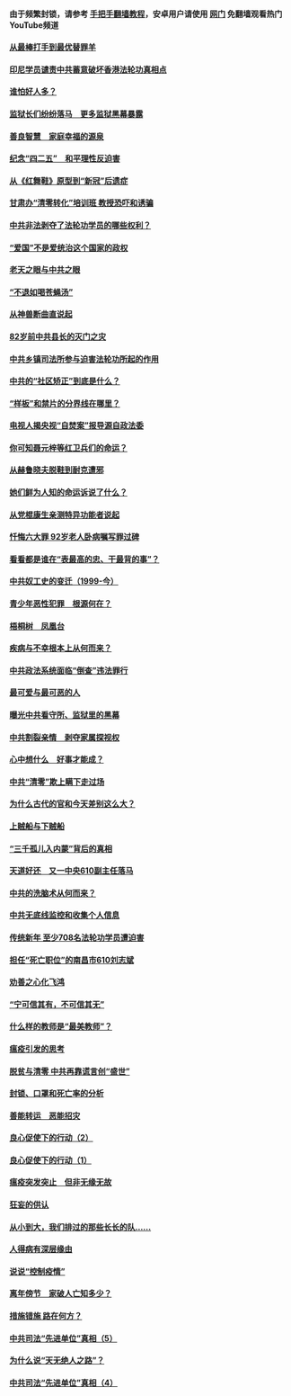 #### 由于频繁封锁，请参考 [手把手翻墙教程](https://github.com/gfw-breaker/guides/wiki/)，安卓用户请使用 [网门](https://github.com/gfw-breaker/nogfw/blob/master/dl.md?t=04291000) 免翻墙观看热门YouTube频道 

#### [从最棒打手到最优替罪羊](../pages/19/423819.md?t=04291000) 

#### [印尼学员谴责中共蓄意破坏香港法轮功真相点](../pages/19/423902.md?t=04291000) 

#### [谁怕好人多？](../pages/19/423774.md?t=04291000) 

#### [监狱长们纷纷落马　更多监狱黑幕暴露](../pages/19/423787.md?t=04291000) 

#### [善良智慧　家庭幸福的源泉](../pages/19/423632.md?t=04291000) 

#### [纪念“四二五”　和平理性反迫害](../pages/19/423660.md?t=04291000) 

#### [从《红舞鞋》原型到“新冠”后遗症](../pages/19/423509.md?t=04291000) 

#### [甘肃办“清零转化”培训班 教授恐吓和诱骗](../pages/19/423498.md?t=04291000) 

#### [中共非法剥夺了法轮功学员的哪些权利？](../pages/19/423392.md?t=04291000) 

#### [“爱国”不是爱统治这个国家的政权](../pages/19/423029.md?t=04291000) 

#### [老天之眼与中共之眼](../pages/19/423378.md?t=04291000) 

#### [“不退如喝苍蝇汤”](../pages/19/423287.md?t=04291000) 

#### [从神兽断曲直说起](../pages/19/423201.md?t=04291000) 

#### [82岁前中共县长的灭门之灾](../pages/19/423055.md?t=04291000) 

#### [中共乡镇司法所参与迫害法轮功所起的作用](../pages/19/423064.md?t=04291000) 

#### [中共的“社区矫正”到底是什么？](../pages/19/422870.md?t=04291000) 

#### [“样板”和禁片的分界线在哪里？](../pages/19/422704.md?t=04291000) 

#### [电视人揭央视“自焚案”报导源自政法委](../pages/19/422770.md?t=04291000) 

#### [你可知聂元梓等红卫兵们的命运？](../pages/19/422848.md?t=04291000) 

#### [从赫鲁晓夫脱鞋到耐克遭邪](../pages/19/422826.md?t=04291000) 

#### [她们鲜为人知的命运诉说了什么？](../pages/19/422754.md?t=04291000) 

#### [从党棍康生亲测特异功能者说起](../pages/19/422657.md?t=04291000) 

#### [忏悔六大罪 92岁老人卧病嘱写罪过碑](../pages/19/422750.md?t=04291000) 

#### [看看都是谁在“表最高的忠、干最背的事”？](../pages/19/422703.md?t=04291000) 

#### [中共奴工史的变迁（1999-今）](../pages/19/422656.md?t=04291000) 

#### [青少年恶性犯罪　根源何在？](../pages/19/422449.md?t=04291000) 

#### [梧桐树　凤凰台](../pages/19/422442.md?t=04291000) 

#### [疾病与不幸根本上从何而来？](../pages/19/422438.md?t=04291000) 

#### [中共政法系统面临“倒查”违法罪行](../pages/19/422497.md?t=04291000) 

#### [最可爱与最可恶的人](../pages/19/422448.md?t=04291000) 

#### [曝光中共看守所、监狱里的黑幕](../pages/19/422390.md?t=04291000) 

#### [中共割裂亲情　剥夺家属探视权](../pages/19/422364.md?t=04291000) 

#### [心中想什么　好事才能成？](../pages/19/422318.md?t=04291000) 

#### [中共“清零”欺上瞒下走过场](../pages/19/422306.md?t=04291000) 

#### [为什么古代的官和今天差别这么大？](../pages/19/422228.md?t=04291000) 

#### [上贼船与下贼船](../pages/19/422276.md?t=04291000) 

#### [“三千孤儿入内蒙”背后的真相](../pages/19/422229.md?t=04291000) 

#### [天道好还　又一中央610副主任落马](../pages/19/422155.md?t=04291000) 

#### [中共的洗脑术从何而来？](../pages/19/422154.md?t=04291000) 

#### [中共无底线监控和收集个人信息](../pages/19/422039.md?t=04291000) 

#### [传统新年 至少708名法轮功学员遭迫害](../pages/19/421946.md?t=04291000) 

#### [担任“死亡职位”的南昌市610刘志斌](../pages/19/421957.md?t=04291000) 

#### [劝善之心化飞鸿](../pages/19/421164.md?t=04291000) 

#### [“宁可信其有，不可信其无”](../pages/19/421691.md?t=04291000) 

#### [什么样的教师是“最美教师”？](../pages/19/421755.md?t=04291000) 

#### [瘟疫引发的思考](../pages/19/421594.md?t=04291000) 

#### [脱贫与清零 中共再靠谎言创“盛世”](../pages/19/421590.md?t=04291000) 

#### [封锁、口罩和死亡率的分析](../pages/19/421495.md?t=04291000) 

#### [善能转运　恶能招灾](../pages/19/421334.md?t=04291000) 

#### [良心促使下的行动（2）](../pages/19/421361.md?t=04291000) 

#### [良心促使下的行动（1）](../pages/19/421302.md?t=04291000) 

#### [瘟疫突发突止　但非无缘无故](../pages/19/421281.md?t=04291000) 

#### [狂妄的供认](../pages/19/421199.md?t=04291000) 

#### [从小到大，我们排过的那些长长的队……](../pages/19/421243.md?t=04291000) 

#### [人得病有深层缘由](../pages/19/420864.md?t=04291000) 

#### [说说“控制疫情”](../pages/19/420831.md?t=04291000) 

#### [离年傍节　家破人亡知多少？](../pages/19/420563.md?t=04291000) 

#### [措施错施  路在何方？](../pages/19/420076.md?t=04291000) 

#### [中共司法“先进单位”真相（5）](../pages/19/419453.md?t=04291000) 

#### [为什么说“天无绝人之路”？](../pages/19/419618.md?t=04291000) 

#### [中共司法“先进单位”真相（4）](../pages/19/419452.md?t=04291000) 

